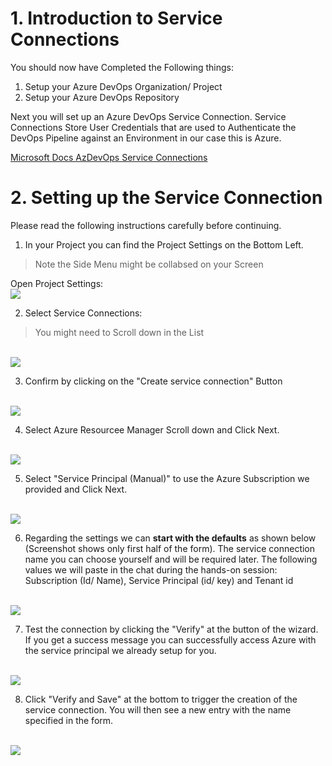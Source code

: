 # 1. Introduction to Service Connections

You should now have Completed the Following things:
1. Setup your Azure DevOps Organization/ Project
2. Setup your Azure DevOps Repository

Next you will set up an Azure DevOps Service Connection. Service Connections Store User Credentials that are used to Authenticate the DevOps Pipeline against an Environment in our case this is Azure.

[Microsoft Docs AzDevOps Service Connections](https://docs.microsoft.com/en-us/azure/devops/pipelines/library/service-endpoints?view=azure-devops&tabs=yaml)

# 2. Setting up the Service Connection

Please read the following instructions carefully before continuing.

1. In your Project you can find the Project Settings on the Bottom Left. 

> Note the Side Menu might be collabsed on your Screen 

Open Project Settings:
<br><img src="./images/svcconn_prj_settings_coll.PNG" /><br>

2. Select Service Connections:

> You might need to Scroll down in the List

<br><img src="./images/svcconn_prj_settings_exp.PNG" /><br>

3. Confirm by clicking on the "Create service connection" Button

<br><img src="./images/svcconn_first_conn.PNG" /><br>

4. Select Azure Resourcee Manager Scroll down and Click Next.

<br><img src="./images/svcconn_create_options_arm.PNG" /><br>

5. Select "Service Principal (Manual)" to use the Azure Subscription we provided and Click Next.

<br><img src="./images/svcconn_create_options_man.PNG" /><br>

6. Regarding the settings we can **start with the defaults** as shown below (Screenshot shows only first half of the form). The service connection name you can choose yourself and will be required later. The following values we will paste in the chat during the hands-on session: Subscription (Id/ Name), Service Principal (id/ key) and Tenant id

<br><img src="./images/svcconn_create_options_setup.PNG" /><br>

7. Test the connection by clicking the "Verify" at the button of the wizard. If you get a success message you can successfully access Azure with the service principal we already setup for you.

<br><img src="./images/svcconn_verify.png" /><br>

8. Click "Verify and Save" at the bottom to trigger the creation of the service connection. You will then see a new entry with the name specified in the form.

<br><img src="./images/svcconn_final.png" /><br>
